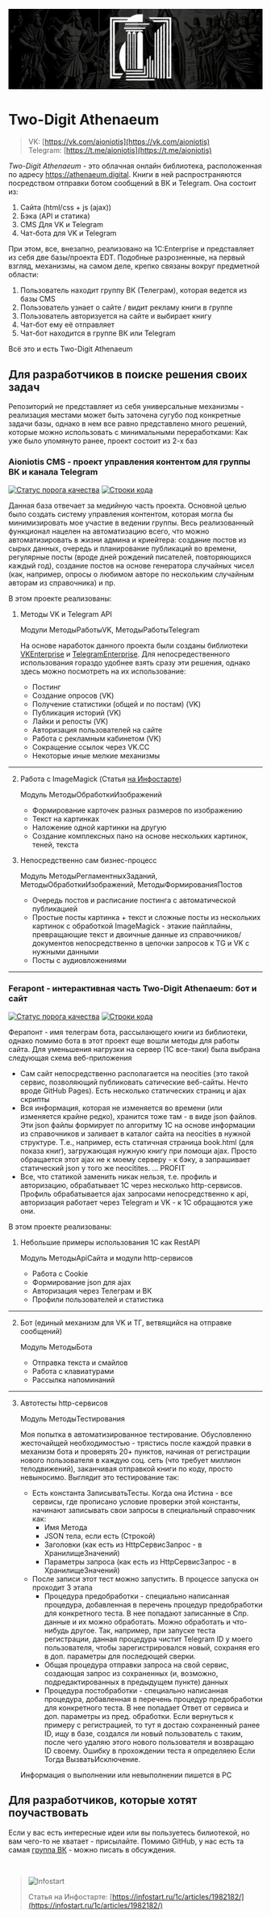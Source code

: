 ![2athenaeum](https://github.com/Bayselonarrend/2athenaeum/raw/master/info/athenaeum.webp)

# Two-Digit Athenaeum

>VK: [https://vk.com/aioniotis](https://vk.com/aioniotis)<br>
>Telegram: [https://t.me/aioniotis](https://t.me/aioniotis)

*Two-Digit Athenaeum* - это облачная онлайн библиотека, расположенная по адресу https://athenaeum.digital. Книги в ней распространяются посредством отправки ботом сообщений в ВК и Telegram. Она состоит из:

1. Сайта (html/css + js (ajax))
2. Бэка (API и статика)
3. CMS Для VK и Telegram
4. Чат-бота для VK и Telegram

При этом, все, внезапно, реализовано на 1С:Enterprise и представляет из себя две базы/проекта EDT.
Подобные разрозненные, на первый взгляд, механизмы, на самом деле, крепко связаны вокруг предметной области: 

1. Пользователь находит группу ВК (Телеграм), которая ведется из базы CMS
2. Пользователь узнает о сайте / видит рекламу книги в группе  
3. Пользователь авторизуется на сайте и выбирает книгу   
4. Чат-бот ему её отправляет  
5. Чат-бот находится в группе ВК или Telegram

Всё это и есть Two-Digit Athenaeum

## Для разработчиков в поиске решения своих задач ##

Репозиторий не представляет из себя универсальные механизмы - реализация местами может быть заточена сугубо под конкретные задачи базы, однако в нем все равно представлено много решений, которые можно использовать с минимальными переработками:
Как уже было упомянуто ранее, проект состоит из 2-х баз

### Aioniotis CMS - проект управления контентом для группы ВК и канала Telegram

[![Статус порога качества](https://api.athenaeum.digital/Sonar/api/project_badges/measure?project=AioniotisCMS&metric=alert_status)](https://api.athenaeum.digital/Sonar/dashboard?id=AioniotisCMS)
[![Строки кода](https://api.athenaeum.digital/Sonar/api/project_badges/measure?project=AioniotisCMS&metric=ncloc)](https://api.athenaeum.digital/Sonar/dashboard?id=AioniotisCMS)

Данная база отвечает за медийную часть проекта. Основной целью было создать систему управления контентом, которая могла бы минимизировать мое участие в ведении группы. Весь реализованный функционал нацелен на автоматизацию всего, что можно автоматизировать в жизни админа и криейтера: создание постов из сырых данных, очередь и планирование публикаций во времени, регулярные посты (вроде дней рождений писателей, повторяющихся каждый год), создание постов на основе генератора случайных чисел (как, например, опросы о любимом авторе по нескольким случайным авторам из справочника) и пр.

В этом проекте реализованы:

1. Методы VK и Telegram API

    Модули МетодыРаботыVK, МетодыРаботыTelegram
  
     На основе наработок данного проекта были созданы библиотеки [VKEnterprise](https://github.com/Bayselonarrend/VKEnterprise) и [TelegramEnterprise](https://github.com/Bayselonarrend/TelegramEnterprise). Для непосредественного использования гораздо удобнее взять сразу эти решения, однако здесь можно посмотреть на их использование:
     
     - Постинг
     - Создание опросов (VK)
     - Получение статистики (общей и по постам) (VK)
     - Публикация историй (VK)
     - Лайки и репосты (VK)
     - Авторизация пользователей на сайте
     - Работа с рекламным кабинетом (VK)
     - Сокращение ссылок через VK.CC
     - Некоторые иные мелкие механизмы

___
  
2. Работа с ImageMagick (Статья [на Инфостарте](https://infostart.ru/1c/articles/1923036/))

   Модуль МетодыОбработкиИзображений
   
   - Формирование карточек разных размеров по изображению
   - Текст на картинках
   - Наложение одной картинки на другую
   - Создание комплексных пано на основе нескольких картинок, теней, текста

3. Непосредственно сам бизнес-процесс

    Модуль МетодыРегламентныхЗаданий, МетодыОбработкиИзображений, МетодыФормированияПостов
    
   - Очередь постов и расписание постинга с автоматической публикацией
   - Простые посты картинка + текст и сложные посты из нескольких картинок с обработкой ImageMagick - этакие пайплайны, превращающие текст и двоичные данные из справочников/документов непосредственно в цепочки запросов к TG и VK с нужными данными
   - Посты с аудиовложениями

___ 

### Ferapont - интерактивная часть Two-Digit Athenaeum: бот и сайт

[![Статус порога качества](https://api.athenaeum.digital/Sonar/api/project_badges/measure?project=Ferapont&metric=alert_status)](https://api.athenaeum.digital/Sonar/dashboard?id=Ferapont)
[![Строки кода](https://api.athenaeum.digital/Sonar/api/project_badges/measure?project=Ferapont&metric=ncloc)](https://api.athenaeum.digital/Sonar/dashboard?id=Ferapont)

Ферапонт - имя телеграм бота, рассылающего книги из библиотеки, однако помимо бота в этот проект еще вошли методы для работы сайта. Для уменьшения нагрузки на сервер (1С все-таки) была выбрана следующая схема веб-приложения
- Сам сайт непосредственно располагается на neocities (это такой сервис, позволяющий публиковать сатические веб-сайты. Нечто вроде GitHub Pages). Есть несколько статических страниц и ajax скрипты
- Вся информация, которая не изменяется во времени (или изменяется крайне редко), хранится тоже там - в виде json файлов. Эти json файлы формирует по алгоритму 1С на основе информации из справочников и заливает в каталог сайта на neocities в нужной структуре. Т.е., например, есть статичная страница book.html (для показа книг), загружающая нужную книгу при помощи ajax. Просто обращается этот ajax не к моему серверу - к бэку, а запрашивает статический json у того же neocitites. ... PROFIT
- Все, что статикой заменить никак нельзя, т.е. профиль и авторизацию, обрабатывает 1С через несколько http-сервисов. Профиль обрабатывается ajax запросами непосредственно к api, авторизация работает через Telegram и VK - к 1С обращаются уже они.

В этом проекте реализованы:

1. Небольшие примеры использования 1С как RestAPI

   Модуль МетодыApiСайта и модули http-сервисов

   - Работа с Cookie
   - Формирование json для ajax
   - Авторизация через Телеграм и ВК
   - Профили пользователей и статистика

___ 

2. Бот (единый механизм для VK и ТГ, ветвящийся на отправке сообщений)

    Модуль МетодыБота

   - Отправка текста и смайлов
   - Работа с клавиатурами
   - Рассылка напоминаний

___

3. Автотесты http-сервисов

    Модуль МетодыТестирования
   
   Моя попытка в автоматизированное тестирование. Обусловленно жесточайщей необходимостью - трястись после каждой правки в механизм бота и проверять 20+ пунктов, начиная от регистрации нового пользователя в каждую соц. сеть (что требует миллион телодвижений), заканчивая отправкой книги по коду, просто невыносимо. Выглядит это тестирование так:

   - Есть константа ЗаписыватьТесты. Когда она Истина - все сервисы, где прописано условие проверки этой константы, начинают записывать свои запросы в специальный справочник как:
       - Имя Метода
       - JSON тела, если есть (Строкой)
       - Заголовки (как есть из HttpСервисЗапрос - в ХранилищеЗначений)
       - Параметры запроса (как есть из HttpСервисЗапрос - в ХранилищеЗначений)
    - После записи этот тест можно запустить. В процессе запуска он проходит 3 этапа
       - Процедура предобработки - специально написанная процедура, добавленная в перечень процедур предобработки для конкретного теста. В нее попадают записанные в Спр. данные и их можно обработать. Можно обработать и что-нибудь другое. Так, например, при запуске теста регистрации, данная процедура чистит Telegram ID у моего пользователя, чтобы зарегистрировался новый, сохраняя его в доп. параметры для последющей сверки.
       - Общая процедура отправки запроса на свой сервис, создающая запрос из сохраненных (и, возможно, подредактированных в предыдущем пункте) данных
       - Процедура постобработки - специально написанная процедура, добавленная в перечень процедур предобработки для конкретного теста. В нее попадает Ответ от сервиса и доп. параметры из пред. обработки. Если вернуться к примеру с регистрацией, то тут я достаю сохраненный ранее ID, ищу в базе, создался ли новый пользователь с таким, после чего удаляю этого нового пользователя и возвращаю ID своему. Ошибку в прохождении теста я определяею Если Тогда ВызватьИсключение.

    Информация о выполнении или невыполнении пишется в РС
   
## Для разработчиков, которые хотят поучаствовать ##

Если у вас есть интересные идеи или вы пользуетесь билиотекой, но вам чего-то не хватает - присылайте. Помимо GitHub, у нас есть та самая [группа ВК](https://vk.com/aioniotis) - можно писать в обсуждения.

<br>

>![Infostart](https://github.com/Bayselonarrend/TelegramEnterprise/raw/main/infostart.svg)
>
>Статья на Инфостарте: [https://infostart.ru/1c/articles/1982182/](https://infostart.ru/1c/articles/1982182/)

